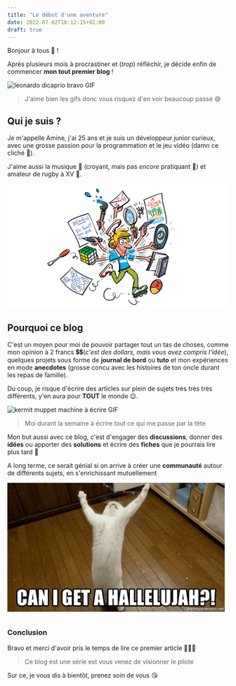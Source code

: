 ```yaml
---
title: "Le début d'une aventure"
date: 2022-07-02T16:12:15+02:00
draft: true
---
```


Bonjour à tous 👋 !

Après plusieurs mois à procrastiner et (*trop*) réfléchir, je décide enfin de commencer **mon tout premier blog** !

![leonardo dicaprio bravo GIF](https://media.giphy.com/media/ytTYwIlbD1FBu/giphy.gif#center)
> J'aime bien les gifs donc vous risquez d'en voir beaucoup passé 😅

## Qui je suis ?

Je m'appelle Amine, j'ai 25 ans et je suis un développeur junior curieux, avec une grosse passion pour la programmation et le jeu vidéo (damn ce cliché 📸).

J'aime aussi la musique 🎹 (croyant, mais pas *encore* pratiquant 🤞) et amateur de rugby à XV 🏉.

![trop de passions dessin](/img/too_many_things.jpg)

## Pourquoi ce blog

C'est un moyen pour moi de pouvoir partager tout un tas de choses, comme mon opinion à 2 francs 💲💲(*c'est des dollars, mais vous avez compris l'idée*), quelques projets sous forme de **journal de bord** ou **tuto** et mon expériences en mode **anecdotes** (grosse concu avec les histoires de ton oncle durant les repas de famille).

Du coup, je risque d'écrire des articles sur plein de sujets très très très différents, y'en aura pour **TOUT** le monde 😉.

![kermit muppet machine à écrire GIF](https://media.giphy.com/media/LmBsnpDCuturMhtLfw/giphy.gif#center)
> Moi durant la semaine à écrire tout ce qui me passe par la tête

Mon but aussi avec ce blog, c'est d'engager des **discussions**, donner des **idées** ou apporter des **solutions** et écrire des **fiches** que je pourrais lire plus tard 🤣

A long terme, ce serait génial si on arrive à créer une **communauté** autour de différents sujets, en s'enrichissant mutuellement

![hallejuah chat](/img/hallelujah.jpg#center)

### Conclusion

Bravo et merci d'avoir pris le temps de lire ce premier article 👏👏👏

> Ce blog est une série est vous venez de visionner le pilote

Sur ce, je vous dis à bientôt, prenez soin de vous 😘